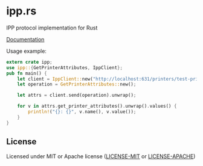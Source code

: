 # ipp.rs

IPP protocol implementation for Rust

[Documentation](https://dremon.github.io/ipp.rs/doc/ipp)

Usage example:

```rust
extern crate ipp;
use ipp::{GetPrinterAttributes, IppClient};
pub fn main() {
    let client = IppClient::new("http://localhost:631/printers/test-printer");
    let operation = GetPrinterAttributes::new();

    let attrs = client.send(operation).unwrap();

    for v in attrs.get_printer_attributes().unwrap().values() {
        println!("{}: {}", v.name(), v.value());
    }
}
```

## License

Licensed under MIT or Apache license ([LICENSE-MIT](https://opensource.org/licenses/MIT) or [LICENSE-APACHE](https://opensource.org/licenses/Apache-2.0))
